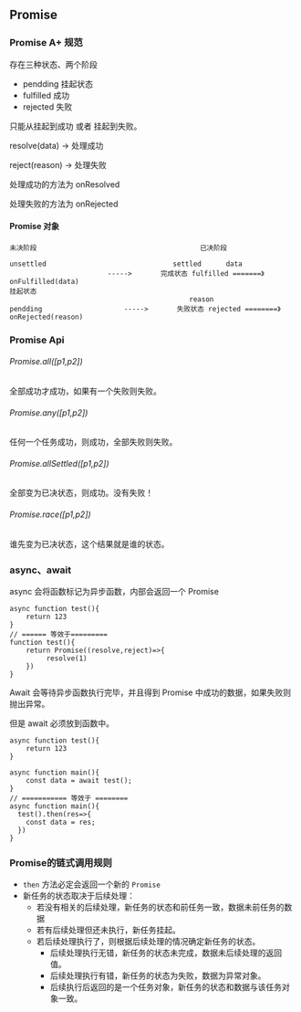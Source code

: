 ## Promise

### Promise A+  规范

存在三种状态、两个阶段

+ pendding 挂起状态
+ fulfilled     成功
+ rejected    失败

只能从挂起到成功 或者 挂起到失败。

resolve(data) -> 处理成功

reject(reason) -> 处理失败

处理成功的方法为 onResolved

处理失败的方法为 onRejected

#### Promise 对象

```
未决阶段										已决阶段 

unsettled								settled	     data
 						----->		 完成状态 fulfilled =======》 onFulfilled(data)
挂起状态
										    reason
pendding					----->    	 失败状态 rejected ========》 onRejected(reason)
```

### Promise Api

###### Promise.all([p1,p2])

全部成功才成功，如果有一个失败则失败。

###### Promise.any([p1,p2])

任何一个任务成功，则成功，全部失败则失败。

###### Promise.allSettled([p1,p2])

全部变为已决状态，则成功。没有失败！

###### Promise.race([p1,p2])

谁先变为已决状态，这个结果就是谁的状态。



### async、await

async 会将函数标记为异步函数，内部会返回一个 Promise

```
async function test(){
	return 123
}
// ====== 等效于=========
function test(){
	return Promise((resolve,reject)=>{
		 resolve(1)
	})
}
```

Await 会等待异步函数执行完毕，并且得到 Promise 中成功的数据，如果失败则抛出异常。

但是 await 必须放到函数中。

```
async function test(){
	return 123
}

async function main(){
	const data = await test();
}
// =========== 等效于 ========
async function main(){
  test().then(res=>{
  	const data = res;
  })
}
```

### Promise的链式调用规则
+ `then` 方法必定会返回一个新的 `Promise`
+ 新任务的状态取决于后续处理：
  + 若没有相关的后续处理，新任务的状态和前任务一致，数据未前任务的数据
  + 若有后续处理但还未执行，新任务挂起。
  + 若后续处理执行了，则根据后续处理的情况确定新任务的状态。
    + 后续处理执行无错，新任务的状态未完成，数据未后续处理的返回值。
    + 后续处理执行有错，新任务的状态为失败，数据为异常对象。
    + 后续执行后返回的是一个任务对象，新任务的状态和数据与该任务对象一致。
    
